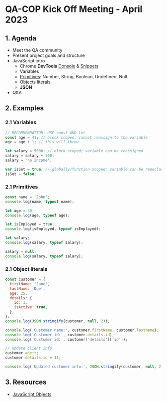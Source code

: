 # QA-COP Kick Off Meeting - April 2023

## 1. Agenda

- Meet the QA community
- Present project goals and structure
- JavaScript intro
  - Chrome **DevTools** [Console](https://developer.chrome.com/docs/devtools/console/) & [Snippets](https://developer.chrome.com/docs/devtools/javascript/snippets/)
  - Variables
  - [Primitives](https://developer.mozilla.org/en-US/docs/Web/JavaScript/Data_structures): Number, String, Boolean, Undefined, Null
  - Objects literals
  - **JSON**
- Q&A

## 2. Examples

### 2.1 Variables

```javascript
// RECOMMENDATION: USE const AND let
const age = 41; // block scoped; cannot reassign to the variable
age = age + 1; // this will throw

let salary = 5000; // block scoped; variable can be reassigned
salary = salary + 500;
salary = 'no income';

var isSet = true; // globally/function scoped; variable can be redeclared and reassigned
isSet = false;
```

### 2.1 Primitives

```javascript
const name = 'John';
console.log(name, typeof name);

let age = 30;
console.log(age, typeof age);

let isEmployed = true;
console.log(isEmployed, typeof isEmployed);

let salary;
console.log(salary, typeof salary);

salary = null;
console.log(salary, typeof salary);
```

### 2.1 Object literals

```javascript
const customer = {
  firstName: 'Jane',
  lastName: 'Doe',
  age: 25,
  details: {
    id: 1,
    isActive: true,
  },
};
console.log(JSON.stringify(customer, null, 2));

console.log('Customer name:', customer.firstName, customer.lastName);
console.log('Customer id:', customer.details.id);
console.log('Customer id:', customer['details']['id']);

// update client info
customer.age++;
customer.details.id = 11;

console.log('Updated customer info:', JSON.stringify(customer, null, 2));
```

## 3. Resources

- [JavaScript Objects](https://javascript.info/object)

```

```
